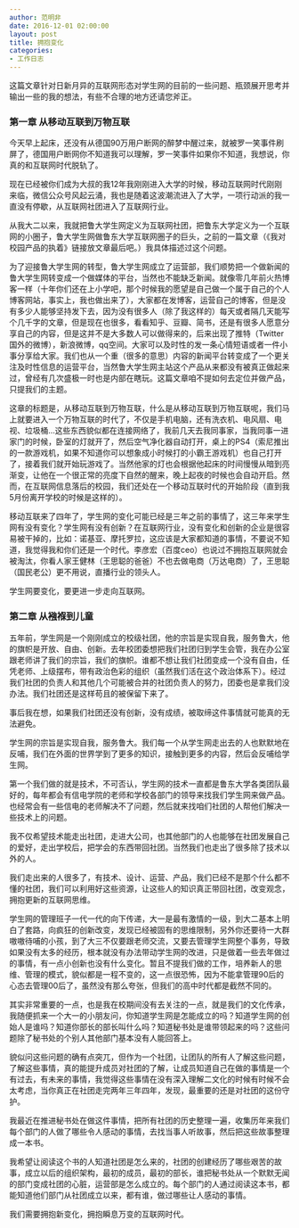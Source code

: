 ```yaml
---
author: 范明非
date: 2016-12-01 02:00:00
layout: post
title: 拥抱变化
categories:
- 工作日志
---
```


这篇文章针对日新月异的互联网形态对学生网的目前的一些问题、瓶颈展开思考并输出一些的我的想法，有些不合理的地方还请您斧正。

### 第一章 从移动互联到万物互联

今天早上起床，还没有从德国90万用户断网的醉梦中醒过来，就被罗一笑事件刷屏了，德国用户断网你不知道我可以理解，罗一笑事件如果你不知道，我想说，你真的和互联网时代脱轨了。

现在已经被你们成为大叔的我12年我刚刚进入大学的时候，移动互联网时代刚刚来临，微信公众号风起云涌，我也是随着这波潮流进入了大学，一项行动派的我一直没有停歇，从互联网社团进入了互联网行业。

从我大二以来，我就把鲁大学生网定义为互联网社团，把鲁东大学定义为一个互联网的小圈子，鲁大学生网做鲁东大学互联网圈子的巨头，之前的一篇文章（《我对校园产品的执着》链接放文章最后吧。）我具体描述过这个问题。

为了迎接鲁大学生网的转型，鲁大学生网成立了运营部，我们顺势把一个做新闻的鲁大学生网转变成一个做媒体的平台，当然也不能缺乏新闻。就像零几年前火热博客一样（十年你们还在上小学吧，那个时候我的愿望是自己做一个属于自己的个人博客网站，事实上，我也做出来了），大家都在发博客，运营自己的博客，但是没有多少人能够坚持发下去，因为没有很多人（除了我这样的）每天或者隔几天能写个几千字的文章，但是现在也很多，看看知乎、豆瓣、简书，还是有很多人愿意分享自己的内容，但是这并不是大多数人可以做得来的，后来出现了推特（Twitter 国外的微博），新浪微博，qq空间。大家可以及时性的发一条心情短语或者一件小事分享给大家。我们也从一个重（很多的意思）内容的新闻平台转变成了一个更关注及时性信息的运营平台，当然鲁大学生网主站这个产品从来都没有被真正做起来过，曾经有几次盛极一时也是内部在瞎玩。这篇文章咱不提如何去定位并做产品，只提我们的主题。

这章的标题是，从移动互联到万物互联，什么是从移动互联到万物互联呢，我们马上就要进入一个万物互联的时代了，不仅是手机电脑，还有洗衣机、电风扇、电视、垃圾桶...这些东西貌似都在连接网络了，我前几天去我同事家，当我同事一进家门的时候，卧室的灯就开了，然后空气净化器自动打开，桌上的PS4（索尼推出的一款游戏机，如果不知道你可以想象成小时候打的小霸王游戏机）也自己打开了，接着我们就开始玩游戏了。当然他家的灯也会根据他起床的时间慢慢从暗到亮渐变，让他在一个很正常的亮度下自然的醒来，晚上起夜的时候也会自动开启。然而，在互联网信息落后的校园，我们还处在一个移动互联时代的开始阶段（直到我5月份离开学校的时候是这样的）。

移动互联来了四年了，学生网的变化可能已经是三年之前的事情了，这三年来学生网有没有变化？学生网有没有创新？在互联网行业，没有变化和创新的企业是很容易被干掉的，比如：诺基亚、摩托罗拉，这应该是大家都知道的事情，不要说不知道，我觉得我和你们还是一个时代。李彦宏（百度ceo）也说过不拥抱互联网就会被淘汰，你看人家王健林（王思聪的爸爸）不也去做电商（万达电商）了，王思聪（国民老公）更不用说，直播行业的领头人。

学生网要变化，要更进一步走向互联网。


### 第二章 从襁褓到儿童

五年前，学生网是一个刚刚成立的校级社团，他的宗旨是实现自我，服务鲁大，他的旗帜是开放、自由、创新。去年校团委想把我们社团归到学生会管，我在办公室跟老师讲了我们的宗旨，我们的旗帜。谁都不想让我们社团变成一个没有自由，任凭老师、上级摆布，带有政治色彩的组织（虽然我们活在这个政治体系下）。经过我们社团的负责人和其他几个可能被合并的社团负责人的努力，团委也是拿我们没办法。我们社团还是这样苟且的被保留下来了。

事后我在想，如果我们社团还没有创新，没有成绩，被取缔这件事情就可能真的无法避免。

学生网的宗旨是实现自我，服务鲁大。我们每一个从学生网走出去的人也默默地在反哺，我们在外面的世界学到了更多的知识，接触到更多的内容，然后会反哺给学生网。

第一个我们做的就是技术，不可否认，学生网的技术一直都是鲁东大学各类团队最好的，每年都会有信电学院的老师和学校各部门的领导来找我们学生网来做产品。也经常会有一些信电的老师解决不了问题，然后就来找咱们社团的人帮他们解决一些技术上的问题。

我不仅希望技术能走出社团，走进大公司，也其他部门的人也能够在社团发展自己的爱好，走出学校后，把学会的东西带回社团。当然我们也走出了很多除了技术以外的人。

我们走出来的人很多了，有技术、设计、运营、产品，我们已经不是那个什么都不懂的社团，我们可以利用好这些资源，让这些人的知识真正带回社团，改变观念，拥抱更新的互联网思维。

学生网的管理班子一代一代的向下传递，大一是最有激情的一级，到大二基本上明白了套路，向疯狂的创新改变，发现已经被固有的思维限制，另外你还要待一大群嗷嗷待哺的小孩，到了大三不仅要跟老师交流，又要去管理学生网整个事务，导致如果没有太多的经历，根本就没有办法带动学生网的改进，只是做着一些去年做过的事情，有一点小创新也没有什么变化。暂且不提我们做的工作，培养新人的思维、管理的模式，貌似都是一程不变的，这一点很恐怖，因为不能拿管理90后的心态去管理00后了，虽然没有那么夸张，但我们的高中时代都是截然不同的。

其实非常重要的一点，也是我在校期间没有去关注的一点，就是我们的文化传承，我随便抓来一个大一的小朋友问，你知道学生网是怎能成立的吗？知道学生网的创始人是谁吗？知道你部长的部长叫什么吗？知道秘书处是谁带领起来的吗？这些问题除了秘书处的个别人其他部门基本没有人能回答上。

貌似问这些问题的确有点突兀，但作为一个社团，让团队的所有人了解这些问题，了解这些事情，真的能提升成员对社团的了解，让成员知道自己在做的事情是一个有过去，有未来的事情，我觉得这些事情在没有深入理解二文化的时候有时候不会太考虑，当你真正在社团走完两年三年四年，发现，最重要的还是对社团的这份守护。

我最近在推进秘书处在做这件事情，把所有社团的历史整理一遍，收集历年来我们每个部门的人做了哪些令人感动的事情，去找当事人听故事，然后把这些故事整理成一本书。

我希望让阅读这个书的人知道社团是怎么来的，社团的创建经历了哪些艰苦的故事，成立以后的组织架构，最初的成员，最初的部长，谁把秘书处从一个默默无闻的部门变成社团的心脏，运营部是怎么成立的。每个部门的人通过阅读这本书，都能知道他们部门从社团成立以来，都有谁，做过哪些让人感动的事情。

我们需要拥抱新变化，拥抱瞬息万变的互联网时代。
